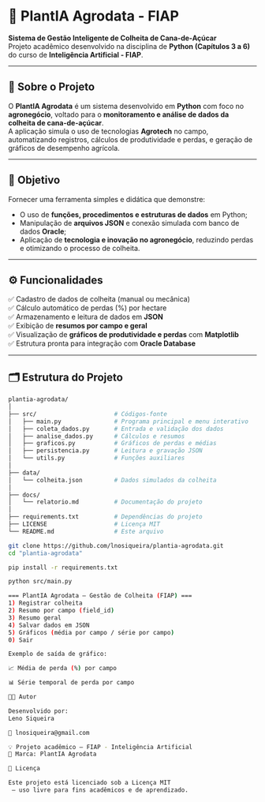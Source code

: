 # 🌾 PlantIA Agrodata - FIAP

**Sistema de Gestão Inteligente de Colheita de Cana-de-Açúcar**  
Projeto acadêmico desenvolvido na disciplina de **Python (Capítulos 3 a 6)** do curso de **Inteligência Artificial - FIAP**.  

---

## 📘 Sobre o Projeto

O **PlantIA Agrodata** é um sistema desenvolvido em **Python** com foco no **agronegócio**, voltado para o **monitoramento e análise de dados da colheita de cana-de-açúcar**.  
A aplicação simula o uso de tecnologias **Agrotech** no campo, automatizando registros, cálculos de produtividade e perdas, e geração de gráficos de desempenho agrícola.

---

## 🧠 Objetivo

Fornecer uma ferramenta simples e didática que demonstre:
- O uso de **funções, procedimentos e estruturas de dados** em Python;
- Manipulação de **arquivos JSON** e conexão simulada com banco de dados **Oracle**;
- Aplicação de **tecnologia e inovação no agronegócio**, reduzindo perdas e otimizando o processo de colheita.

---

## ⚙️ Funcionalidades

✅ Cadastro de dados de colheita (manual ou mecânica)  
✅ Cálculo automático de perdas (%) por hectare  
✅ Armazenamento e leitura de dados em **JSON**  
✅ Exibição de **resumos por campo e geral**  
✅ Visualização de **gráficos de produtividade e perdas** com **Matplotlib**  
✅ Estrutura pronta para integração com **Oracle Database**

---

## 🗂️ Estrutura do Projeto

```bash
plantia-agrodata/
│
├── src/                      # Códigos-fonte
│   ├── main.py               # Programa principal e menu interativo
│   ├── coleta_dados.py       # Entrada e validação dos dados
│   ├── analise_dados.py      # Cálculos e resumos
│   ├── graficos.py           # Gráficos de perdas e médias
│   ├── persistencia.py       # Leitura e gravação JSON
│   └── utils.py              # Funções auxiliares
│
├── data/
│   └── colheita.json         # Dados simulados da colheita
│
├── docs/
│   └── relatorio.md          # Documentação do projeto
│
├── requirements.txt          # Dependências do projeto
├── LICENSE                   # Licença MIT
└── README.md                 # Este arquivo

git clone https://github.com/lnosiqueira/plantia-agrodata.git
cd "plantia-agrodata"

pip install -r requirements.txt

python src/main.py

=== PlantIA Agrodata — Gestão de Colheita (FIAP) ===
1) Registrar colheita
2) Resumo por campo (field_id)
3) Resumo geral
4) Salvar dados em JSON
5) Gráficos (média por campo / série por campo)
0) Sair

Exemplo de saída de gráfico:

📈 Média de perda (%) por campo

📊 Série temporal de perda por campo

👨‍💻 Autor

Desenvolvido por:
Leno Siqueira

📧 lnosiqueira@gmail.com

💡 Projeto acadêmico — FIAP - Inteligência Artificial
🌱 Marca: PlantIA Agrodata

📜 Licença

Este projeto está licenciado sob a Licença MIT
 — uso livre para fins acadêmicos e de aprendizado.

 